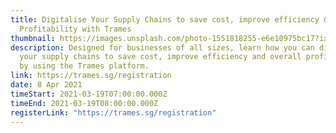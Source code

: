 ```yaml
---
title: Digitalise Your Supply Chains to save cost, improve efficiency & Overall
  Profitability with Trames
thumbnail: https://images.unsplash.com/photo-1551818255-e6e10975bc17?ixid=MnwxMjA3fDB8MHxzZWFyY2h8Mnx8Y29uZmVyZW5jZXxlbnwwfHwwfHw%3D&ixlib=rb-1.2.1&w=1000&q=80
description: Designed for businesses of all sizes, learn how you can digitise
  your supply chains to save cost, improve efficiency and overall profitability
  by using the Trames platform.
link: https://trames.sg/registration
date: 8 Apr 2021
timeStart: 2021-03-19T07:00:00.000Z
timeEnd: 2021-03-19T08:00:00.000Z
registerLink: "https://trames.sg/registration"
---
```

